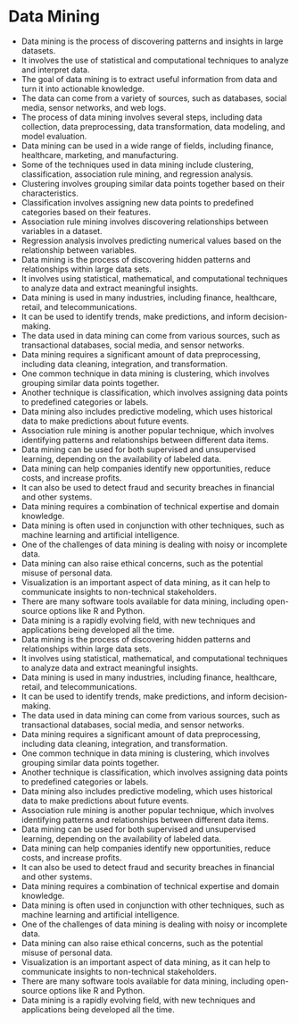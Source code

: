 # Data Mining

- Data mining is the process of discovering patterns and insights in large datasets.
- It involves the use of statistical and computational techniques to analyze and interpret data.
- The goal of data mining is to extract useful information from data and turn it into actionable knowledge.
- The data can come from a variety of sources, such as databases, social media, sensor networks, and web logs.
- The process of data mining involves several steps, including data collection, data preprocessing, data transformation, data modeling, and model evaluation.
- Data mining can be used in a wide range of fields, including finance, healthcare, marketing, and manufacturing.
- Some of the techniques used in data mining include clustering, classification, association rule mining, and regression analysis.
- Clustering involves grouping similar data points together based on their characteristics.
- Classification involves assigning new data points to predefined categories based on their features.
- Association rule mining involves discovering relationships between variables in a dataset.
- Regression analysis involves predicting numerical values based on the relationship between variables.
- Data mining is the process of discovering hidden patterns and relationships within large data sets.
- It involves using statistical, mathematical, and computational techniques to analyze data and extract meaningful insights.
- Data mining is used in many industries, including finance, healthcare, retail, and telecommunications.
- It can be used to identify trends, make predictions, and inform decision-making.
- The data used in data mining can come from various sources, such as transactional databases, social media, and sensor networks.
- Data mining requires a significant amount of data preprocessing, including data cleaning, integration, and transformation.
- One common technique in data mining is clustering, which involves grouping similar data points together.
- Another technique is classification, which involves assigning data points to predefined categories or labels.
- Data mining also includes predictive modeling, which uses historical data to make predictions about future events.
- Association rule mining is another popular technique, which involves identifying patterns and relationships between different data items.
- Data mining can be used for both supervised and unsupervised learning, depending on the availability of labeled data.
- Data mining can help companies identify new opportunities, reduce costs, and increase profits.
- It can also be used to detect fraud and security breaches in financial and other systems.
- Data mining requires a combination of technical expertise and domain knowledge.
- Data mining is often used in conjunction with other techniques, such as machine learning and artificial intelligence.
- One of the challenges of data mining is dealing with noisy or incomplete data.
- Data mining can also raise ethical concerns, such as the potential misuse of personal data.
- Visualization is an important aspect of data mining, as it can help to communicate insights to non-technical stakeholders.
- There are many software tools available for data mining, including open-source options like R and Python.
- Data mining is a rapidly evolving field, with new techniques and applications being developed all the time.
- Data mining is the process of discovering hidden patterns and relationships within large data sets.
- It involves using statistical, mathematical, and computational techniques to analyze data and extract meaningful insights.
- Data mining is used in many industries, including finance, healthcare, retail, and telecommunications.
- It can be used to identify trends, make predictions, and inform decision-making.
- The data used in data mining can come from various sources, such as transactional databases, social media, and sensor networks.
- Data mining requires a significant amount of data preprocessing, including data cleaning, integration, and transformation.
- One common technique in data mining is clustering, which involves grouping similar data points together.
- Another technique is classification, which involves assigning data points to predefined categories or labels.
- Data mining also includes predictive modeling, which uses historical data to make predictions about future events.
- Association rule mining is another popular technique, which involves identifying patterns and relationships between different data items.
- Data mining can be used for both supervised and unsupervised learning, depending on the availability of labeled data.
- Data mining can help companies identify new opportunities, reduce costs, and increase profits.
- It can also be used to detect fraud and security breaches in financial and other systems.
- Data mining requires a combination of technical expertise and domain knowledge.
- Data mining is often used in conjunction with other techniques, such as machine learning and artificial intelligence.
- One of the challenges of data mining is dealing with noisy or incomplete data.
- Data mining can also raise ethical concerns, such as the potential misuse of personal data.
- Visualization is an important aspect of data mining, as it can help to communicate insights to non-technical stakeholders.
- There are many software tools available for data mining, including open-source options like R and Python.
- Data mining is a rapidly evolving field, with new techniques and applications being developed all the time.
